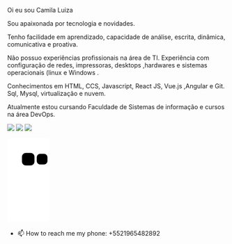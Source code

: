 Oi eu sou Camila Luiza

Sou apaixonada por tecnologia e novidades.

Tenho facilidade em aprendizado, capacidade de análise, escrita, dinâmica, comunicativa e proativa.

Não possuo experiências profissionais na área de TI. 
Experiência com configuração de redes, impressoras, desktops ,hardwares e sistemas operacionais (linux e Windows .

Conhecimentos em HTML, CCS, Javascript, React JS, Vue.js ,Angular e Git.
Sql, Mysql, virtualização e nuvem.

Atualmente estou cursando Faculdade de Sistemas de informação e cursos na área DevOps.
 
<div> 
  <a href="https://www.instagram.com/camilaluyza/" target="_blank"><img src="https://img.shields.io/badge/-Instagram-%23E4405F?style=for-the-badge&logo=instagram&logoColor=white" target="_blank"></a>
  <a href = "mailto: camilaluyza@gmail.com"><img src="https://img.shields.io/badge/-Gmail-%23333?style=for-the-badge&logo=gmail&logoColor=white" target="_blank"></a>
  <a href="https://www.linkedin.com/in/camilaluyza/" target="_blank"><img src="https://img.shields.io/badge/-LinkedIn-%230077B5?style=for-the-badge&logo=linkedin&logoColor=white" target="_blank"></a> 
 
  ![Snake animation](https://github.com/rafaballerini/rafaballerini/blob/output/github-contribution-grid-snake.svg)
 
</div>
 
- 📫 How to reach me my phone: +5521965482892 

<!---
camilaluyza/camilaluyza is a ✨ special ✨ repository because its `README.md` (this file) appears on your GitHub profile.
You can click the Preview link to take a look at your changes.
--->
